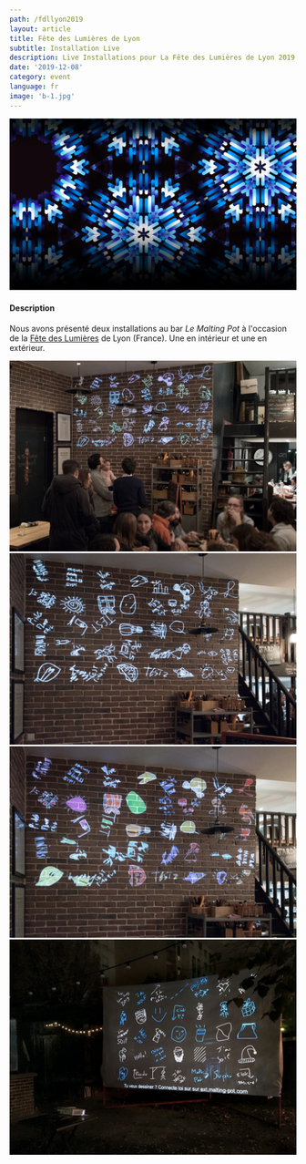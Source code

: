 ```yaml
---
path: /fdllyon2019
layout: article
title: Fête des Lumières de Lyon
subtitle: Installation Live
description: Live Installations pour La Fête des Lumières de Lyon 2019
date: '2019-12-08'
category: event
language: fr
image: 'b-1.jpg'
---
```


![Cover](cover.jpg)

#### Description

Nous avons présenté deux installations au bar _Le Malting Pot_ à l'occasion de la [Fête des Lumières](//www.fetedeslumieres.lyon.fr) de Lyon (France). Une en intérieur et une en extérieur.

<photo-grid>
<img src="b-1.jpg"/>
<img src="b-2.jpg"/>
<img src="b-3.jpg"/>
<img src="b-6.jpg"/>
</photo-grid>
